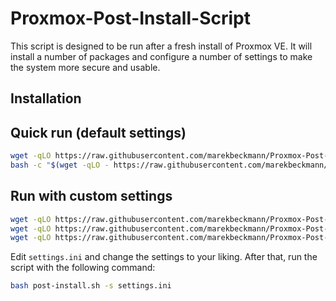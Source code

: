 # Proxmox-Post-Install-Script

This script is designed to be run after a fresh install of Proxmox VE. It will install a number of packages and configure a number of settings to make the system more secure and usable.

## Installation

## Quick run (default settings)

```bash
wget -qLO https://raw.githubusercontent.com/marekbeckmann/Proxmox-Post-Install-Script/main/config.ini && \
bash -c "$(wget -qLO - https://raw.githubusercontent.com/marekbeckmann/Proxmox-Post-Install-Script/main/post-install.sh)"
```

## Run with custom settings

```bash
wget -qLO https://raw.githubusercontent.com/marekbeckmann/Proxmox-Post-Install-Script/main/config.ini && \
wget -qLO https://raw.githubusercontent.com/marekbeckmann/Proxmox-Post-Install-Script/main/settings.ini && \
wget -qLO https://raw.githubusercontent.com/marekbeckmann/Proxmox-Post-Install-Script/main/post-install.sh
```

Edit `settings.ini` and change the settings to your liking. After that, run the script with the following command:

```bash
bash post-install.sh -s settings.ini
```

